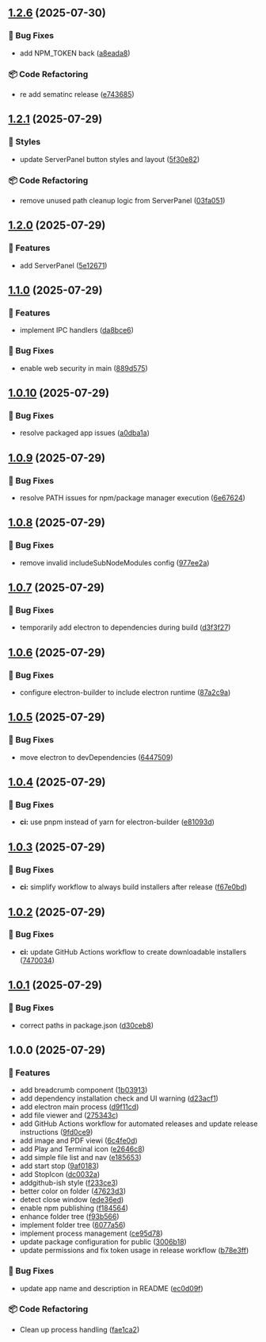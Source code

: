 ## [1.2.6](https://github.com/letanure/electron-dev-runner/compare/v1.2.5...v1.2.6) (2025-07-30)

### 🐛 Bug Fixes

* add NPM_TOKEN back ([a8eada8](https://github.com/letanure/electron-dev-runner/commit/a8eada8af92b7ce9c679dd39261e35b17510cf58))

### 📦 Code Refactoring

* re add sematinc release ([e743685](https://github.com/letanure/electron-dev-runner/commit/e7436852e1569a8da6ac00b48f1476da2f1c9aec))

## [1.2.1](https://github.com/letanure/electron-dev-runner/compare/v1.2.0...v1.2.1) (2025-07-29)

### 💎 Styles

* update ServerPanel button styles and layout ([5f30e82](https://github.com/letanure/electron-dev-runner/commit/5f30e82b3ed7a8493bc86945dea62cc91a2f93bb))

### 📦 Code Refactoring

* remove unused path cleanup logic from ServerPanel ([03fa051](https://github.com/letanure/electron-dev-runner/commit/03fa051febfc57ec72a4bcb7d57be924ead249d7))

## [1.2.0](https://github.com/letanure/electron-dev-runner/compare/v1.1.0...v1.2.0) (2025-07-29)

### 🚀 Features

* add ServerPanel ([5e12671](https://github.com/letanure/electron-dev-runner/commit/5e1267122218a437598e3d9d587521a37b5ee895))

## [1.1.0](https://github.com/letanure/electron-dev-runner/compare/v1.0.10...v1.1.0) (2025-07-29)

### 🚀 Features

* implement IPC handlers ([da8bce6](https://github.com/letanure/electron-dev-runner/commit/da8bce669391328507697cf3a906b71d46fcdb82))

### 🐛 Bug Fixes

* enable web security in main ([889d575](https://github.com/letanure/electron-dev-runner/commit/889d575d6ec636c77344feeb952c1049ea5492a6))

## [1.0.10](https://github.com/letanure/electron-dev-runner/compare/v1.0.9...v1.0.10) (2025-07-29)

### 🐛 Bug Fixes

* resolve packaged app issues ([a0dba1a](https://github.com/letanure/electron-dev-runner/commit/a0dba1a7c56982a882ab4b7d6e62c08026833b47))

## [1.0.9](https://github.com/letanure/electron-dev-runner/compare/v1.0.8...v1.0.9) (2025-07-29)

### 🐛 Bug Fixes

* resolve PATH issues for npm/package manager execution ([6e67624](https://github.com/letanure/electron-dev-runner/commit/6e67624b042b1dc3889ad000076b261ca5ee947a))

## [1.0.8](https://github.com/letanure/electron-dev-runner/compare/v1.0.7...v1.0.8) (2025-07-29)

### 🐛 Bug Fixes

* remove invalid includeSubNodeModules config ([977ee2a](https://github.com/letanure/electron-dev-runner/commit/977ee2adb73551ec486aca79e849c8fc2795666c))

## [1.0.7](https://github.com/letanure/electron-dev-runner/compare/v1.0.6...v1.0.7) (2025-07-29)

### 🐛 Bug Fixes

* temporarily add electron to dependencies during build ([d3f3f27](https://github.com/letanure/electron-dev-runner/commit/d3f3f27532985efc0fa90c7fb7314b61dc986839))

## [1.0.6](https://github.com/letanure/electron-dev-runner/compare/v1.0.5...v1.0.6) (2025-07-29)

### 🐛 Bug Fixes

* configure electron-builder to include electron runtime ([87a2c9a](https://github.com/letanure/electron-dev-runner/commit/87a2c9a038aec586d1dbc34844b66f833cbbb15d))

## [1.0.5](https://github.com/letanure/electron-dev-runner/compare/v1.0.4...v1.0.5) (2025-07-29)

### 🐛 Bug Fixes

* move electron to devDependencies ([6447509](https://github.com/letanure/electron-dev-runner/commit/6447509c0a5d6c3117431e6443d3e28241a594c9))

## [1.0.4](https://github.com/letanure/electron-dev-runner/compare/v1.0.3...v1.0.4) (2025-07-29)

### 🐛 Bug Fixes

* **ci:** use pnpm instead of yarn for electron-builder ([e81093d](https://github.com/letanure/electron-dev-runner/commit/e81093dbc0fb6366086dc778c9d8ee4de650787e))

## [1.0.3](https://github.com/letanure/electron-dev-runner/compare/v1.0.2...v1.0.3) (2025-07-29)

### 🐛 Bug Fixes

* **ci:** simplify workflow to always build installers after release ([f67e0bd](https://github.com/letanure/electron-dev-runner/commit/f67e0bd1c9d8ca9aa6d2f5d7840b290e72275af0))

## [1.0.2](https://github.com/letanure/electron-dev-runner/compare/v1.0.1...v1.0.2) (2025-07-29)

### 🐛 Bug Fixes

* **ci:** update GitHub Actions workflow to create downloadable installers ([7470034](https://github.com/letanure/electron-dev-runner/commit/7470034f2b6140ecf0283551abd7a8be19da9f47))

## [1.0.1](https://github.com/letanure/electron-dev-runner/compare/v1.0.0...v1.0.1) (2025-07-29)

### 🐛 Bug Fixes

* correct paths in package.json ([d30ceb8](https://github.com/letanure/electron-dev-runner/commit/d30ceb87457d425d5e2f1762cc112c2325ec7e09))

## 1.0.0 (2025-07-29)

### 🚀 Features

* add breadcrumb component ([1b03913](https://github.com/letanure/electron-dev-runner/commit/1b039135cf29908641d15254bf77cdd045e5f24a))
* add dependency installation check and UI warning ([d23acf1](https://github.com/letanure/electron-dev-runner/commit/d23acf186d99692ab1373d5a32780ace4983305f))
* add electron main process ([d9f11cd](https://github.com/letanure/electron-dev-runner/commit/d9f11cd59dbaf40ccd7979c13ae21d475e38df85))
* add file viewer and ([275343c](https://github.com/letanure/electron-dev-runner/commit/275343cb98eb522bff440b8e23e95264a16ee504))
* add GitHub Actions workflow for automated releases and update release instructions ([9fd0ce9](https://github.com/letanure/electron-dev-runner/commit/9fd0ce9b4c3043e77201cd07fb02e858a29ff745))
* add image and PDF viewi ([6c4fe0d](https://github.com/letanure/electron-dev-runner/commit/6c4fe0d67b9e2f124d69e01d941e33a75e85e1cb))
* add Play and Terminal icon ([e2646c8](https://github.com/letanure/electron-dev-runner/commit/e2646c808a2940b442ea3c42147e6553a4b81174))
* add simple file list and nav ([e185653](https://github.com/letanure/electron-dev-runner/commit/e185653ad637f110bb3d412d5460854621983045))
* add start stop ([9af0183](https://github.com/letanure/electron-dev-runner/commit/9af01838a46ac3563ba34deaeadfc7fa7497142b))
* add StopIcon ([dc0032a](https://github.com/letanure/electron-dev-runner/commit/dc0032a539cc766fe003f0c9b74e2c2a8bfb4b72))
* addgithub-ish style ([f233ce3](https://github.com/letanure/electron-dev-runner/commit/f233ce3861323a76b9bddb35af3c924015c03c11))
* better color on folder ([47623d3](https://github.com/letanure/electron-dev-runner/commit/47623d3833d62e147cdd29adc222072c1477c6db))
* detect close window ([ede36ed](https://github.com/letanure/electron-dev-runner/commit/ede36ed22c7da5d04e78a0041a48cebef76f30b0))
* enable npm publishing ([f184564](https://github.com/letanure/electron-dev-runner/commit/f1845640aa574023e10ccc37c46186b3b68de152))
* enhance folder tree ([f93b566](https://github.com/letanure/electron-dev-runner/commit/f93b566036ec9c691d4188d3efd93df514c22429))
* implement folder tree ([6077a56](https://github.com/letanure/electron-dev-runner/commit/6077a56986364a59777088b62d17c7de9ee3de90))
* implement process management ([ce95d78](https://github.com/letanure/electron-dev-runner/commit/ce95d786ebf3b1cae3deee67cb82a3f75cd2779e))
* update package configuration for public ([3006b18](https://github.com/letanure/electron-dev-runner/commit/3006b18dd3ffa00f5bb9c0d57838d3bf2e227266))
* update permissions and fix token usage in release workflow ([b78e3ff](https://github.com/letanure/electron-dev-runner/commit/b78e3fff61abbb4f2aae2cabc660759997bd942e))

### 🐛 Bug Fixes

* update app name and description in README ([ec0d09f](https://github.com/letanure/electron-dev-runner/commit/ec0d09fc857669b9924847990789be44fb7099e9))

### 📦 Code Refactoring

* Clean up process handling ([fae1ca2](https://github.com/letanure/electron-dev-runner/commit/fae1ca214ce8327b82befc6f627d1cf5bc72bbbe))
